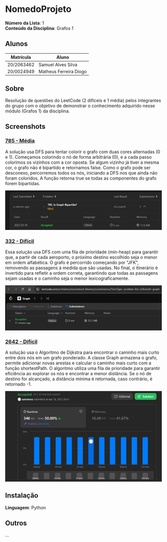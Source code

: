 # NomedoProjeto

**Número da Lista**: 1<br>
**Conteúdo da Disciplina**: Grafos 1<br>

## Alunos
|Matrícula | Aluno |
| -- | -- |
| 20/2063462 |  Samuel Alves Silva |
| 20/0024949  |  Matheus Ferreira Diogo |

## Sobre 
Resolução de questões do LeetCode (2 difíceis e 1 média) pelos integrantes do grupo com o objetivo de demonstrar o conhecimento adquirido nesse módulo (Grafos 1) da disciplina. 

## Screenshots
### [785 - Média](https://leetcode.com/problems/is-graph-bipartite/)
A solução usa DFS para tentar colorir o grafo com duas cores alternadas (0 e 1). Começamos colorindo o nó de forma arbitrária (0), e a cada passo colorimos os vizinhos com a cor oposta. Se algum vizinho já tiver a mesma cor, o grafo não é bipartido e retornamos false. Como o grafo pode ser desconexo, percorremos todos os nós, iniciando a DFS nos que ainda não foram coloridos. A função retorna true se todas as componentes do grafo forem bipartidas.

![785](/assets/785.png)

### [332 - Difícil](https://leetcode.com/problems/reconstruct-itinerary/description/)
Essa solução usa DFS com uma fila de prioridade (min-heap) para garantir que, a partir de cada aeroporto, o próximo destino escolhido seja o menor em ordem alfabética. O grafo é percorrido começando por "JFK", removendo as passagens à medida que são usadas. No final, o itinerário é invertido para refletir a ordem correta, garantindo que todas as passagens sejam usadas e o caminho seja o menor lexicograficamente.

![332](/assets/332.PNG)

### [2642 - Difícil](https://leetcode.com/problems/design-graph-with-shortest-path-calculator/description/)
A solução usa o Algoritmo de Dijkstra para encontrar o caminho mais curto entre dois nós em um grafo ponderado. A classe Graph armazena o grafo, permite adicionar novas arestas e calcular o caminho mais curto com a função shortestPath. O algoritmo utiliza uma fila de prioridade para garantir eficiência ao explorar os nós e encontrar a menor distância. Se o nó de destino for alcançado, a distância mínima é retornada, caso contrário, é retornado -1.

![2642](/assets/2642.png)

## Instalação 
**Linguagem**: Python<br>

## Outros 
...
